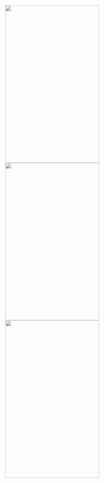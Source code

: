 


<img src="https://github.com/nihal0514/starwarproject/assets/77735813/aba2cb01-cbd7-4ec7-be01-86fc01aef091" width="300" height="500">
<img src="https://github.com/nihal0514/starwarproject/assets/77735813/54449aa4-822e-4fc4-8b6e-43858c1f3997" width="300" height="500">
<img src="https://github.com/nihal0514/starwarproject/assets/77735813/263c17a0-68b7-40df-891e-e6ba9ab45d0e" width="300" height="500">


